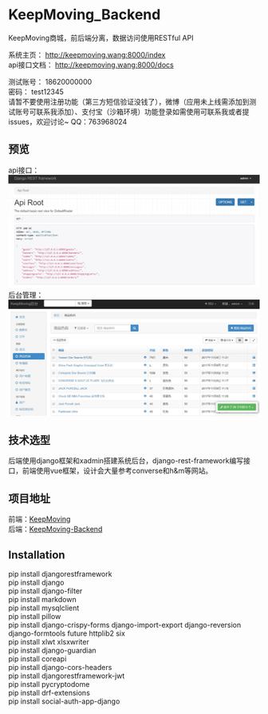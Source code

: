 # KeepMoving_Backend

KeepMoving商城，前后端分离，数据访问使用RESTful API<br>

系统主页： http://keepmoving.wang:8000/index<br>
api接口文档： http://keepmoving.wang:8000/docs<br>

测试账号： 18620000000<br> 
密码： test12345<br>
请暂不要使用注册功能（第三方短信验证没钱了），微博（应用未上线需添加到测试账号可联系我添加）、支付宝（沙箱环境）功能登录如需使用可联系我或者提issues，欢迎讨论~ QQ：763968024

## 预览

api接口：
![](https://raw.githubusercontent.com/Albino1995/Albino1995.github.io/master/img/20171108/api.jpg)
后台管理：
![](https://raw.githubusercontent.com/Albino1995/Albino1995.github.io/master/img/20171108/backend.jpg)

## 技术选型

后端使用django框架和xadmin搭建系统后台，django-rest-framework编写接口，前端使用vue框架，设计会大量参考converse和h&m等网站。

## 项目地址

前端：[KeepMoving](https://github.com/Albino1995/KeepMoving)<br>
后端：[KeepMoving-Backend](https://github.com/Albino1995/KeepMoving_Backend)

## Installation

pip install djangorestframework<br>
pip install django<br>
pip install django-filter<br>
pip install markdown<br>
pip install mysqlclient<br>
pip install pillow<br>
pip install django-crispy-forms django-import-export django-reversion django-formtools future httplib2 six<br>
pip install xlwt xlsxwriter<br>
pip install django-guardian<br>
pip install coreapi<br>
pip install django-cors-headers<br>
pip install djangorestframework-jwt<br>
pip install pycryptodome<br>
pip install drf-extensions<br>
pip install social-auth-app-django
